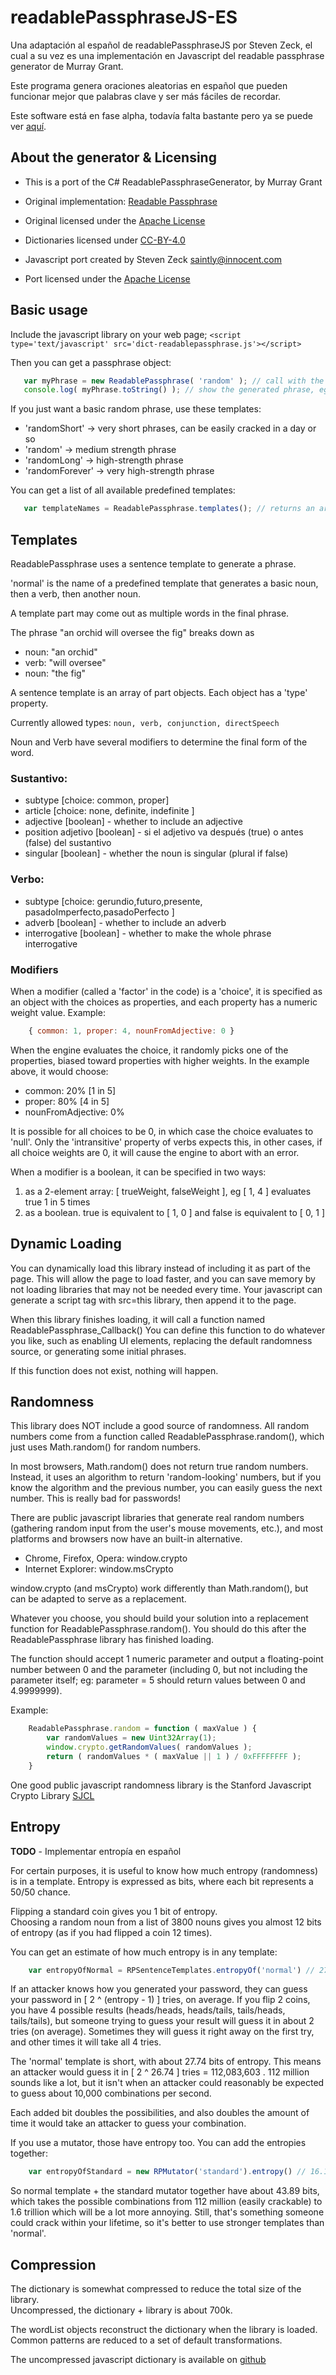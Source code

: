 # readablePassphraseJS-ES

Una adaptación al español de readablePassphraseJS por Steven Zeck, el cual a su vez es una implementación en Javascript del readable passphrase generator de Murray Grant.

Este programa genera oraciones aleatorias en español que pueden funcionar mejor que palabras clave y ser más fáciles de recordar. 

Este software está en fase alpha, todavía falta bastante pero ya se puede ver [aquí](http://mirrodriguezlombardo.com/passphrase/).


## About the generator & Licensing

* This is a port of the C# ReadablePassphraseGenerator, by Murray Grant
* Original implementation: [Readable Passphrase](https://bitbucket.org/ligos/readablepassphrasegenerator/wiki/Home)
* Original licensed under the [Apache License](https://www.apache.org/licenses/LICENSE-2.0)
* Dictionaries licensed under [CC-BY-4.0](http://creativecommons.org/licenses/by/4.0/deed.en_GB)

* Javascript port created by Steven Zeck <saintly@innocent.com>
* Port licensed under the [Apache License](https://www.apache.org/licenses/LICENSE-2.0)
 

## Basic usage
 
Include the javascript library on your web page;
   `<script type='text/javascript' src='dict-readablepassphrase.js'></script>`
   
Then you can get a passphrase object:
```javascript
   var myPhrase = new ReadablePassphrase( 'random' ); // call with the name of a template, eg 'normal' or 'random'
   console.log( myPhrase.toString() ); // show the generated phrase, eg "an orchid will oversee the fig"
```   
   
If you just want a basic random phrase, use these templates:
* 'randomShort'   -> very short phrases, can be easily cracked in a day or so
* 'random'        -> medium strength phrase
* 'randomLong'    -> high-strength phrase
* 'randomForever' -> very high-strength phrase
   
You can get a list of all available predefined templates:

```javascript
   var templateNames = ReadablePassphrase.templates(); // returns an array: [ 'random', 'randomShort', ... 'normal' ]
```
   
   

## Templates
 

ReadablePassphrase uses a sentence template to generate a phrase.

'normal' is the name of a predefined template that generates a basic noun, then a verb, then another noun.
 
A template part may come out as multiple words in the final phrase. 

The phrase "an orchid will oversee the fig" breaks down as
* noun: "an orchid"
* verb: "will oversee"
* noun: "the fig"
 
A sentence template is an array of part objects.  Each object has a 'type' property.  
 
Currently allowed types: `noun, verb, conjunction, directSpeech`

Noun and Verb have several modifiers to determine the final form of the word.
 
### Sustantivo:
* subtype [choice: common, proper]
* article [choice: none, definite, indefinite ] 
* adjective [boolean] - whether to include an adjective
* position adjetivo [boolean] - si el adjetivo va después (true) o antes (false) del sustantivo
* singular [boolean] - whether the noun is singular (plural if false)

### Verbo:
* subtype [choice: gerundio,futuro,presente,  pasadoImperfecto,pasadoPerfecto ]
* adverb [boolean] - whether to include an adverb
* interrogative [boolean] - whether to make the whole phrase interrogative


### Modifiers	
When a modifier (called a 'factor' in the code) is a 'choice', it is specified as an object
with the choices as properties, and each property has a numeric weight value.  Example:
```javascript
	{ common: 1, proper: 4, nounFromAdjective: 0 }
```
	
When the engine evaluates the choice, it randomly picks one of the properties, biased toward
properties with higher weights.  In the example above, it would choose:
* common: 20% [1 in 5]
* proper: 80% [4 in 5]
* nounFromAdjective: 0%
	
It is possible for all choices to be 0, in which case the choice evaluates to 'null'.  Only
the 'intransitive' property of verbs expects this, in other cases, if all choice weights are 0,
it will cause the engine to abort with an error.

When a modifier is a boolean, it can be specified in two ways:
1. as a 2-element array: [ trueWeight, falseWeight ], eg [ 1, 4 ] evaluates true 1 in 5 times
1. as a boolean.  true is equivalent to [ 1, 0 ] and false is equivalent to [ 0, 1 ]



	
## Dynamic Loading

You can dynamically load this library instead of including it as part of the page.  This will 
allow the page to load faster, and you can save memory by not loading libraries that may not be 
needed every time.  Your javascript can generate a script tag with src=this library, then append
it to the page.

When this library finishes loading, it will call a function named ReadablePassphrase_Callback()
You can define this function to do whatever you like, such as enabling UI elements, replacing the
default randomness source, or generating some initial phrases.

If this function does not exist, nothing will happen.



## Randomness

This library does NOT include a good source of randomness.  All random numbers come from a 
function called  ReadablePassphrase.random(), which just uses Math.random() for random numbers.

In most browsers, Math.random() does not return true random numbers.  Instead, it uses an
algorithm to return 'random-looking' numbers, but if you know the algorithm and the previous
number, you can easily guess the next number.  This is really bad for passwords!  

There are public javascript libraries that generate real random numbers (gathering random
input from the user's mouse movements, etc.), and most platforms and browsers now have an 
built-in alternative.

* Chrome, Firefox, Opera: window.crypto
* Internet Explorer: window.msCrypto
   
window.crypto (and msCrypto) work differently than Math.random(), but can be adapted to serve
as a replacement.

Whatever you choose, you should build your solution into a replacement function for 
ReadablePassphrase.random().  You should do this after the ReadablePassphrase library has
finished loading. 

The function should accept 1 numeric parameter and output a floating-point number between 0 and
the parameter (including 0, but not including the parameter itself; eg: parameter = 5 should
return values between 0 and 4.9999999).

Example:
```javascript
	ReadablePassphrase.random = function ( maxValue ) {
		var randomValues = new Uint32Array(1);
		window.crypto.getRandomValues( randomValues );
		return ( randomValues * ( maxValue || 1 ) / 0xFFFFFFFF );
	}
```	

One good public javascript randomness library is the Stanford Javascript Crypto Library	
[SJCL](https://crypto.stanford.edu/sjcl/)

## Entropy

**TODO** - Implementar entropía en español

For certain purposes, it is useful to know how much entropy (randomness) is in a
template.  Entropy is expressed as bits, where each bit represents a 50/50 chance.

Flipping a standard coin gives you 1 bit of entropy.  
Choosing a random noun from a list of 3800 nouns gives you almost 12 bits of entropy (as
if you had flipped a coin 12 times).

You can get an estimate of how much entropy is in any template:
```javascript
	var entropyOfNormal = RPSentenceTemplates.entropyOf('normal') // 27.74
```	

If an attacker knows how you generated your password, they can guess your password
in [ 2 ^ (entropy - 1) ] tries, on average.  If you flip 2 coins, you have 4 possible results
(heads/heads, heads/tails, tails/heads, tails/tails), but someone trying to guess your result
will guess it in about 2 tries (on average).  Sometimes they will guess it right away on the
first try, and other times it will take all 4 tries.

The 'normal' template is short, with about 27.74 bits of entropy.  This means an attacker
would guess it in [ 2 ^ 26.74 ] tries = 112,083,603 .  112 million sounds like a lot, but it isn't
when an attacker could reasonably be expected to guess about 10,000 combinations per second.

Each added bit doubles the possibilities, and also doubles the amount of time it would take an
attacker to guess your combination.

If you use a mutator, those have entropy too.  You can add the entropies together:
```javascript
	var entropyOfStandard = new RPMutator('standard').entropy() // 16.15
```	

So normal template + the standard mutator together have about 43.89 bits, which takes the
possible combinations from 112 million (easily crackable) to 1.6 trillion which will be a
lot more annoying.  Still, that's something someone could crack within your lifetime, so it's 
better to use stronger templates than 'normal'.
	
	

## Compression

The dictionary is somewhat compressed to reduce the total size of the library.  
Uncompressed, the dictionary + library is about 700k.

The wordList objects reconstruct the dictionary when the library is loaded. 
Common patterns are reduced to a set of default transformations.

The uncompressed javascript dictionary is available on [github](https://github.com/xaintly/readablePassphraseJS/tree/master/old)
